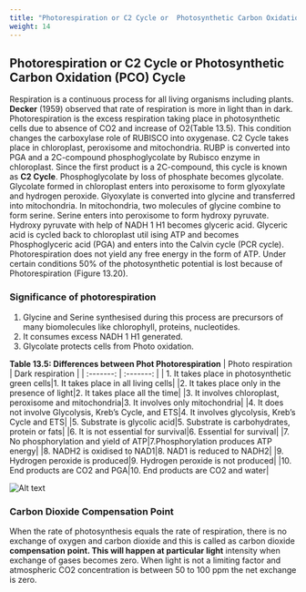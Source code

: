 ```yaml
---
title: "Photorespiration or C2 Cycle or  Photosynthetic Carbon Oxidation (PCO) Cycle"
weight: 14
---
```



##  Photorespiration or C2 Cycle or Photosynthetic Carbon Oxidation (PCO) Cycle

Respiration is a continuous process for all living organisms including plants. **Decker** (1959) observed that rate of respiration is more in light than in dark. Photorespiration is the excess respiration taking place in photosynthetic cells due to absence of CO2 and increase of O2(Table 13.5). This condition changes the carboxylase role of RUBISCO into oxygenase. C2 Cycle takes place in chloroplast, peroxisome and mitochondria. RUBP is converted into PGA and a 2C-compound phosphoglycolate by Rubisco enzyme in chloroplast. Since the first product is a 2C-compound, this cycle is known as **C2 Cycle**. Phosphoglycolate by loss of phosphate becomes glycolate. Glycolate formed in chloroplast enters into peroxisome to form glyoxylate and hydrogen peroxide. Glyoxylate is converted into glycine and transferred into mitochondria. In mitochondria, two molecules of glycine combine to form serine. Serine enters into peroxisome to form hydroxy pyruvate. Hydroxy pyruvate with help of NADH 1 H1 becomes glyceric acid. Glyceric acid is cycled back to chloroplast util ising ATP and becomes Phosphoglyceric acid (PGA) and enters into the Calvin cycle (PCR cycle). Photorespiration does not yield any free energy in the form of ATP. Under certain conditions 50% of the photosynthetic potential is lost because of Photorespiration (Figure 13.20).

###  Significance of photorespiration

1. Glycine and Serine synthesised during
   this process are precursors of many biomolecules like chlorophyll, proteins, nucleotides.
2. It consumes excess NADH 1 H1 generated.
3. Glycolate protects cells from Photo oxidation.

**Table 13.5: Differences between Phot Photorespiration**
| Photo respiration | Dark respiration |
| :-------: | :-------: |
| 1. It takes place in photosynthetic green cells|1. It takes place in all living cells|
|2. It takes place only in the presence of light|2. It takes place all the time|
|3. It involves chloroplast, peroxisome and
mitochondria|3. It involves only mitochondria|
|4. It does not involve Glycolysis, Kreb’s Cycle, and ETS|4. It involves glycolysis, Kreb’s Cycle and ETS|
|5. Substrate is glycolic acid|5. Substrate is carbohydrates, protein or fats|
|6. It is not essential for survival|6. Essential for survival|
|7. No phosphorylation and yield of ATP|7.Phosphorylation produces ATP energy|
|8. NADH2 is oxidised to NAD1|8. NAD1 is reduced to NADH2|
|9. Hydrogen peroxide is produced|9. Hydrogen peroxide is not produced|
|10. End products are CO2 and PGA|10. End products are CO2 and water|

![Alt text](image-1.png)
###  Carbon Dioxide Compensation Point

When the rate of photosynthesis equals the rate of respiration, there is no exchange of oxygen and carbon dioxide and this is called as carbon dioxide **compensation** **point. This will happen at particular light** intensity when exchange of gases becomes zero. When light is not a limiting factor and atmospheric CO2 concentration is between 50 to 100 ppm the net exchange is zero.

